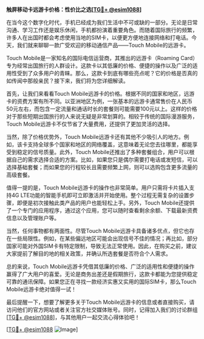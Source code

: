 **触屏移动卡远游卡价格：性价比之选[[TG💪+ @esim1088](https://t.me/s/esim1088)]**

在当今这个数字化时代，手机已经成为我们生活中不可或缺的一部分。无论是日常沟通、学习工作还是娱乐休闲，手机都扮演着重要角色。而随着国际旅行的频繁，许多人在出国时都会考虑使用当地的SIM卡，以便更方便地连接网络和打电话。今天，我们就来聊聊一款广受欢迎的移动通信产品——Touch Mobile的远游卡。

Touch Mobile是一家知名的国际电信运营商，其推出的远游卡（Roaming Card）专为经常出国旅行的人群设计。这款卡以其低廉的价格、便捷的操作以及广泛的适用性受到了众多用户的青睐。那么，这款卡到底有哪些亮点呢？它的价格是否真的如传闻中那般亲民？接下来，我们将为您详细解读。

首先，让我们来看看Touch Mobile远游卡的价格。根据不同的国家和地区，远游卡的资费方案有所不同。以亚洲地区为例，一张基本的远游卡通常售价在人民币50元左右，而包含一定流量和通话时长的套餐则可能需要100元以上。这样的价格对于那些短期出国旅行的人来说无疑是非常划算的。相较于传统的国际漫游服务，Touch Mobile远游卡不仅节省了大量费用，还提供了更加灵活的选择。

当然，除了价格优势外，Touch Mobile远游卡还有其他不少吸引人的地方。例如，该卡支持全球多个国家和地区的网络覆盖，这意味着无论您去往哪里，都能享受到稳定的信号质量。此外，Touch Mobile还推出了多种套餐组合，用户可以根据自己的需求选择合适的方案。比如，如果您只是偶尔需要打电话或发短信，可以选择基础套餐；而如果您的行程较长且需要频繁上网，则可以选购包含更多流量的高级套餐。

值得一提的是，Touch Mobile远游卡的操作也非常简单。用户只需将卡片插入支持4G LTE功能的智能手机即可立即激活并开始使用。整个过程无需复杂的设置步骤，即便是初次接触此类产品的用户也能轻松上手。另外，Touch Mobile还提供了一个专门的应用程序，通过这个应用，您可以随时查看剩余余额、下载最新资费信息以及管理账户等。

当然，任何事物都有两面性。尽管Touch Mobile远游卡具备诸多优点，但它也存在一些局限性。例如，在某些偏远地区可能会出现信号不佳的情况；再比如，部分国家可能对外国SIM卡有特定限制，导致无法正常使用。因此，在购买之前，建议大家提前了解目的地的相关政策，并确认所选套餐是否符合个人需求。

总的来说，Touch Mobile远游卡凭借其低廉的价格、广泛的适用性和便捷的操作赢得了广大用户的喜爱。无论是商务出差还是假期旅行，这款卡都能为您提供稳定可靠的通讯保障。如果您正在寻找一款经济实惠又实用的国际SIM卡，那么Touch Mobile远游卡绝对值得一试！

最后提醒一下，想要了解更多关于Touch Mobile远游卡的信息或者直接购买，请访问他们的官方网站或者关注官方社交媒体账号。同时，记得加入我们的讨论群组[[TG💪+ @esim1088](https://t.me/s/esim1088)]，与其他用户一起交流心得体验吧！

[[TG💪+ @esim1088](https://t.me/s/esim1088) ![Image](https://i.postimg.cc/4NQfJmqS/Snipaste-2025-05-13-00-14-12.png)]